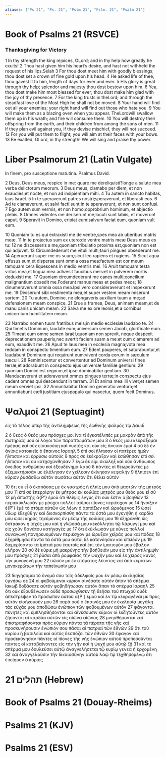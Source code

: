 ```yaml
---
aliases: ["Ps 21", "Ps. 21", "Pslm 21", "Pslm. 21", "Psalm 21"]
---
```



# Book of Psalms 21 (RSVCE)

### Thanksgiving for Victory
1 In thy strength the king rejoices, OLord; and in thy help how greatly he exults!
2 Thou hast given him his heart’s desire, and hast not withheld the request of his lips.Selah
3 For thou dost meet him with goodly blessings; thou dost set a crown of fine gold upon his head.
4 He asked life of thee; thou gavest it to him, length of days for ever and ever.
5 His glory is great through thy help; splendor and majesty thou dost bestow upon him.
6 Yea, thou dost make him most blessed for ever; thou dost make him glad with the joy of thy presence.
7 For the king trusts in theLord; and through the steadfast love of the Most High he shall not be moved.
8 Your hand will find out all your enemies; your right hand will find out those who hate you.
9 You will make them as a blazing oven when you appear. TheLordwill swallow them up in his wrath; and fire will consume them.
10 You will destroy their offspring from the earth, and their children from among the sons of men.
11 If they plan evil against you, if they devise mischief, they will not succeed.
12 For you will put them to flight; you will aim at their faces with your bows.
13 Be exalted, OLord, in thy strength! We will sing and praise thy power.


# Liber Psalmorum 21 (Latin Vulgate)

 In finem, pro susceptione matutina. Psalmus David.

2 Deus, Deus meus, respice in me: quare me dereliquisti?longe a salute mea verba delictorum meorum.
3 Deus meus, clamabo per diem, et non exaudies;et nocte, et non ad insipientiam mihi.
4 Tu autem in sancto habitas, laus Israël.
5 In te speraverunt patres nostri;speraverunt, et liberasti eos.
6 Ad te clamaverunt, et salvi facti sunt;in te speraverunt, et non sunt confusi.
7 Ego autem sum vermis, et non homo;opprobrium hominum, et abjectio plebis.
8 Omnes videntes me deriserunt me;locuti sunt labiis, et moverunt caput.
9 Speravit in Domino, eripiat eum:salvum faciat eum, quoniam vult eum.

10 Quoniam tu es qui extraxisti me de ventre,spes mea ab uberibus matris meæ.
11 In te projectus sum ex utero;de ventre matris meæ Deus meus es tu:
12 ne discesseris a me,quoniam tribulatio proxima est,quoniam non est qui adjuvet.
13 Circumdederunt me vituli multi;tauri pingues obsederunt me.
14 Aperuerunt super me os suum,sicut leo rapiens et rugiens.
15 Sicut aqua effusus sum,et dispersa sunt omnia ossa mea:factum est cor meum tamquam cera liquescens in medio ventris mei.
16 Aruit tamquam testa virtus mea,et lingua mea adhæsit faucibus meis:et in pulverem mortis deduxisti me.
17 Quoniam circumdederunt me canes multi;concilium malignantium obsedit me.Foderunt manus meas et pedes meos;
18 dinumeraverunt omnia ossa mea.Ipsi vero consideraverunt et inspexerunt me.
19 Diviserunt sibi vestimenta mea,et super vestem meam miserunt sortem.
20 Tu autem, Domine, ne elongaveris auxilium tuum a me;ad defensionem meam conspice.
21 Erue a framea, Deus, animam meam,et de manu canis unicam meam.
22 Salva me ex ore leonis,et a cornibus unicornium humilitatem meam.

23 Narrabo nomen tuum fratribus meis;in medio ecclesiæ laudabo te.
24 Qui timetis Dominum, laudate eum;universum semen Jacob, glorificate eum.
25 Timeat eum omne semen Israël,quoniam non sprevit, neque despexit deprecationem pauperis,nec avertit faciem suam a me:et cum clamarem ad eum, exaudivit me.
26 Apud te laus mea in ecclesia magna;vota mea reddam in conspectu timentium eum.
27 Edent pauperes, et saturabuntur,et laudabunt Dominum qui requirunt eum:vivent corda eorum in sæculum sæculi.
28 Reminiscentur et convertentur ad Dominum universi fines terræ;et adorabunt in conspectu ejus universæ familiæ gentium:
29 quoniam Domini est regnum,et ipse dominabitur gentium.
30 Manducaverunt et adoraverunt omnes pingues terræ;in conspectu ejus cadent omnes qui descendunt in terram.
31 Et anima mea illi vivet;et semen meum serviet ipsi.
32 Annuntiabitur Domino generatio ventura;et annuntiabunt cæli justitiam ejuspopulo qui nascetur, quem fecit Dominus.


# Ψαλμοί 21 (Septuagint)

 εἰς τὸ τέλος ὑπὲρ τῆς ἀντιλήμψεως τῆς ἑωθινῆς ψαλμὸς τῷ Δαυιδ

2 ὁ θεὸς ὁ θεός μου πρόσχες μοι ἵνα τί ἐγκατέλιπές με μακρὰν ἀπὸ τῆς σωτηρίας μου οἱ λόγοι τῶν παραπτωμάτων μου
3 ὁ θεός μου κεκράξομαι ἡμέρας καὶ οὐκ εἰσακούσῃ καὶ νυκτός καὶ οὐκ εἰς ἄνοιαν ἐμοί
4 σὺ δὲ ἐν ἁγίοις κατοικεῖς ὁ ἔπαινος Ισραηλ
5 ἐπὶ σοὶ ἤλπισαν οἱ πατέρες ἡμῶν ἤλπισαν καὶ ἐρρύσω αὐτούς
6 πρὸς σὲ ἐκέκραξαν καὶ ἐσώθησαν ἐπὶ σοὶ ἤλπισαν καὶ οὐ κατῃσχύνθησαν
7 ἐγὼ δέ εἰμι σκώληξ καὶ οὐκ ἄνθρωπος ὄνειδος ἀνθρώπου καὶ ἐξουδένημα λαοῦ
8 πάντες οἱ θεωροῦντές με ἐξεμυκτήρισάν με ἐλάλησαν ἐν χείλεσιν ἐκίνησαν κεφαλήν
9 ἤλπισεν ἐπὶ κύριον ῥυσάσθω αὐτόν σωσάτω αὐτόν ὅτι θέλει αὐτόν

10 ὅτι σὺ εἶ ὁ ἐκσπάσας με ἐκ γαστρός ἡ ἐλπίς μου ἀπὸ μαστῶν τῆς μητρός μου
11 ἐπὶ σὲ ἐπερρίφην ἐκ μήτρας ἐκ κοιλίας μητρός μου θεός μου εἶ σύ
12 μὴ ἀποστῇς ἀ{P'} ἐμοῦ ὅτι θλῖψις ἐγγύς ὅτι οὐκ ἔστιν ὁ βοηθῶν
13 περιεκύκλωσάν με μόσχοι πολλοί ταῦροι πίονες περιέσχον με
14 ἤνοιξαν ἐ{P'} ἐμὲ τὸ στόμα αὐτῶν ὡς λέων ὁ ἁρπάζων καὶ ὠρυόμενος
15 ὡσεὶ ὕδωρ ἐξεχύθην καὶ διεσκορπίσθη πάντα τὰ ὀστᾶ μου ἐγενήθη ἡ καρδία μου ὡσεὶ κηρὸς τηκόμενος ἐν μέσῳ τῆς κοιλίας μου
16 ἐξηράνθη ὡς ὄστρακον ἡ ἰσχύς μου καὶ ἡ γλῶσσά μου κεκόλληται τῷ λάρυγγί μου καὶ εἰς χοῦν θανάτου κατήγαγές με
17 ὅτι ἐκύκλωσάν με κύνες πολλοί συναγωγὴ πονηρευομένων περιέσχον με ὤρυξαν χεῖράς μου καὶ πόδας
18 ἐξηρίθμησα πάντα τὰ ὀστᾶ μου αὐτοὶ δὲ κατενόησαν καὶ ἐπεῖδόν με
19 διεμερίσαντο τὰ ἱμάτιά μου ἑαυτοῖς καὶ ἐπὶ τὸν ἱματισμόν μου ἔβαλον κλῆρον
20 σὺ δέ κύριε μὴ μακρύνῃς τὴν βοήθειάν μου εἰς τὴν ἀντίλημψίν μου πρόσχες
21 ῥῦσαι ἀπὸ ῥομφαίας τὴν ψυχήν μου καὶ ἐκ χειρὸς κυνὸς τὴν μονογενῆ μου
22 σῶσόν με ἐκ στόματος λέοντος καὶ ἀπὸ κεράτων μονοκερώτων τὴν ταπείνωσίν μου

23 διηγήσομαι τὸ ὄνομά σου τοῖς ἀδελφοῖς μου ἐν μέσῳ ἐκκλησίας ὑμνήσω σε
24 οἱ φοβούμενοι κύριον αἰνέσατε αὐτόν ἅπαν τὸ σπέρμα Ιακωβ δοξάσατε αὐτόν φοβηθήτωσαν αὐτὸν ἅπαν τὸ σπέρμα Ισραηλ
25 ὅτι οὐκ ἐξουδένωσεν οὐδὲ προσώχθισεν τῇ δεήσει τοῦ πτωχοῦ οὐδὲ ἀπέστρεψεν τὸ πρόσωπον αὐτοῦ ἀ{P'} ἐμοῦ καὶ ἐν τῷ κεκραγέναι με πρὸς αὐτὸν εἰσήκουσέν μου
26 παρὰ σοῦ ὁ ἔπαινός μου ἐν ἐκκλησίᾳ μεγάλῃ τὰς εὐχάς μου ἀποδώσω ἐνώπιον τῶν φοβουμένων αὐτόν
27 φάγονται πένητες καὶ ἐμπλησθήσονται καὶ αἰνέσουσιν κύριον οἱ ἐκζητοῦντες αὐτόν ζήσονται αἱ καρδίαι αὐτῶν εἰς αἰῶνα αἰῶνος
28 μνησθήσονται καὶ ἐπιστραφήσονται πρὸς κύριον πάντα τὰ πέρατα τῆς γῆς καὶ προσκυνήσουσιν ἐνώπιόν σου πᾶσαι αἱ πατριαὶ τῶν ἐθνῶν
29 ὅτι τοῦ κυρίου ἡ βασιλεία καὶ αὐτὸς δεσπόζει τῶν ἐθνῶν
30 ἔφαγον καὶ προσεκύνησαν πάντες οἱ πίονες τῆς γῆς ἐνώπιον αὐτοῦ προπεσοῦνται πάντες οἱ καταβαίνοντες εἰς τὴν γῆν καὶ ἡ ψυχή μου αὐτῷ ζῇ
31 καὶ τὸ σπέρμα μου δουλεύσει αὐτῷ ἀναγγελήσεται τῷ κυρίῳ γενεὰ ἡ ἐρχομένη
32 καὶ ἀναγγελοῦσιν τὴν δικαιοσύνην αὐτοῦ λαῷ τῷ τεχθησομένῳ ὅτι ἐποίησεν ὁ κύριος


# 21 תהלים (Hebrew)


# Book of Psalms 21 (Douay-Rheims)


# Psalms 21 (KJV)


# Psalms 21 (ESV)

